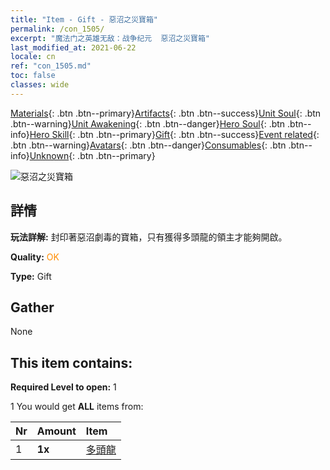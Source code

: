```yaml
---
title: "Item - Gift - 惡沼之災寶箱"
permalink: /con_1505/
excerpt: "魔法门之英雄无敌：战争纪元  惡沼之災寶箱"
last_modified_at: 2021-06-22
locale: cn
ref: "con_1505.md"
toc: false
classes: wide
---
```

 [Materials](/ItemsCN/){: .btn .btn--primary}[Artifacts](/ItemsCN/Artifacts/){: .btn .btn--success}[Unit Soul](/ItemsCN/UnitSoul/){: .btn .btn--warning}[Unit Awakening](/ItemsCN/UnitAwakening/){: .btn .btn--danger}[Hero Soul](/ItemsCN/HeroSoul/){: .btn .btn--info}[Hero Skill](/ItemsCN/HeroSkill/){: .btn .btn--primary}[Gift](/ItemsCN/Gift/){: .btn .btn--success}[Event related](/ItemsCN/Events/){: .btn .btn--warning}[Avatars](/ItemsCN/Avatars/){: .btn .btn--danger}[Consumables](/ItemsCN/Consumables/){: .btn .btn--info}[Unknown](/ItemsCN/Unknown/){: .btn .btn--primary}

 ![惡沼之災寶箱](/images/t/i_907119.png)

## 詳情
 **玩法詳解:** 封印著惡沼劇毒的寶箱，只有獲得多頭龍的領主才能夠開啟。

 **Quality:** <span style="color: #FF8C00">OK</span>

 **Type:** Gift

## Gather

  None

## This item contains:

 **Required Level to open:** 1

 1 You would get **ALL** items  from:

  | Nr | Amount |     Item    |
  |:---|:-------|:------------|
  | 1 |  **1x** | [多頭龍](/cn/Items/unt_259/) |  | 
